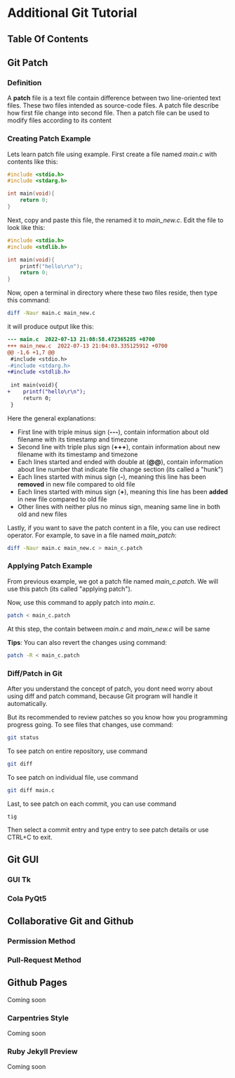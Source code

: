 # Additional Git Tutorial

## Table Of Contents

## Git Patch

### Definition

A **patch** file is a text file contain difference between two line-oriented text files.
These two files intended as source-code files.
A patch file describe how first file change into second file.
Then a patch file can be used to modify files according to its content

### Creating Patch Example

Lets learn patch file using example.
First create a file named *main.c* with contents like this:

```c
#include <stdio.h>
#include <stdarg.h>

int main(void){
    return 0;
}
```

Next, copy and paste this file, the renamed it to *main_new.c*.
Edit the file to look like this:

```c
#include <stdio.h>
#include <stdlib.h>

int main(void){
    printf("hello\r\n");
    return 0;
}
```

Now, open a terminal in directory where these two files reside, then type this command:

```sh
diff -Naur main.c main_new.c
```

it will produce output like this:

```patch
--- main.c	2022-07-13 21:08:58.472365285 +0700
+++ main_new.c	2022-07-13 21:04:03.335125912 +0700
@@ -1,6 +1,7 @@
 #include <stdio.h>
-#include <stdarg.h>
+#include <stdlib.h>
 
 int main(void){
+    printf("hello\r\n");
     return 0;
 }
```

Here the general explanations:
- First line with triple minus sign (**---**), contain information about old filename with its timestamp and timezone
- Second line with triple plus sign (**+++**), contain information about new filename with its timestamp and timezone
- Each lines started and ended with double at (**@@**), contain information about line number that indicate file change section (its called a "hunk")
- Each lines started with minus sign (**-**), meaning this line has been **removed** in new file compared to old file
- Each lines started with minus sign (**+**), meaning this line has been **added** in new file compared to old file
- Other lines with neither plus no minus sign, meaning same line in both old and new files

Lastly, if you want to save the patch content in a file, you can use redirect operator.
For example, to save in a file named *main_patch*:

```sh
diff -Naur main.c main_new.c > main_c.patch
```

### Applying Patch Example

From previous example, we got a patch file named *main_c.patch*.
We will use this patch (its called "applying patch").

Now, use this command to apply patch into *main.c*.

```sh
patch < main_c.patch
```

At this step, the contain between *main.c* and *main_new.c* will be same

**Tips**: You can also revert the changes using command:

```sh
patch -R < main_c.patch
```

### Diff/Patch in Git

After you understand the concept of patch, you dont need worry about using diff and patch command,
because Git program will handle it automatically.

But its recommended to review patches so you know how you programming progress going. 
To see files that changes, use command:

```sh
git status
```

To see patch on entire repository, use command

```sh
git diff
```

To see patch on individual file, use command

```sh
git diff main.c
```

Last, to see patch on each commit, you can use command

```sh
tig
```

Then select a commit entry and type entry to see patch details or use CTRL+C to exit.

## Git GUI

### GUI Tk

### Cola PyQt5

## Collaborative Git and Github

### Permission Method

### Pull-Request Method

## Github Pages

Coming soon

### Carpentries Style

Coming soon

### Ruby Jekyll Preview

Coming soon

